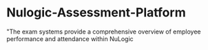 # Nulogic-Assessment-Platform
"The exam systems provide a comprehensive overview of employee performance and attendance within NuLogic
